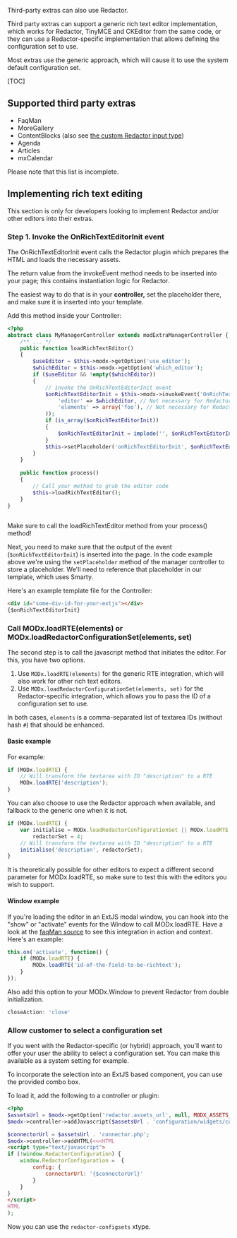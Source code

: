 Third-party extras can also use Redactor.

Third party extras can support a generic rich text editor implementation, which works for Redactor, TinyMCE and CKEditor from the same code, or they can use a Redactor-specific implementation that allows defining the configuration set to use. 

Most extras use the generic approach, which will cause it to use the system default configuration set.

[TOC]

## Supported third party extras

- FaqMan
- MoreGallery
- ContentBlocks (also see [the custom Redactor input type](ContentBlocks))
- Agenda
- Articles
- mxCalendar

Please note that this list is incomplete. 

## Implementing rich text editing

This section is only for developers looking to implement Redactor and/or other editors into their extras. 

### Step 1. Invoke the OnRichTextEditorInit event

The OnRichTextEditorInit event calls the Redactor plugin which prepares the HTML and loads the necessary assets. 

The return value from the invokeEvent method needs to be inserted into your page; this contains instantiation logic for Redactor. 

The easiest way to do that is in your **controller,** set the placeholder there, and make sure it is inserted into your template.

Add this method inside your Controller:

```` php   
<?php
abstract class MyManagerController extends modExtraManagerController {
    /** ... */
    public function loadRichTextEditor()
    {
        $useEditor = $this->modx->getOption('use_editor');
        $whichEditor = $this->modx->getOption('which_editor');
        if ($useEditor && !empty($whichEditor))
        {
            // invoke the OnRichTextEditorInit event
            $onRichTextEditorInit = $this->modx->invokeEvent('OnRichTextEditorInit',array(
                'editor' => $whichEditor, // Not necessary for Redactor
                'elements' => array('foo'), // Not necessary for Redactor
            ));
            if (is_array($onRichTextEditorInit))
            {
                $onRichTextEditorInit = implode('', $onRichTextEditorInit);
            }
            $this->setPlaceholder('onRichTextEditorInit', $onRichTextEditorInit);
        }
    }
    
    public function process()
    {
        // Call your method to grab the editor code
        $this->loadRichTextEditor();
    }
}
  
````

Make sure to call the loadRichTextEditor method from your process() method! 

Next, you need to make sure that the output of the event (`$onRichTextEditorInit`) is inserted into the page. In the code example above we're using the `setPlaceholder` method of the manager controller to store a placeholder. We'll need to reference that placeholder in our template, which uses Smarty.

Here's an example template file for the Controller:

```` html   
<div id="some-div-id-for-your-extjs"></div>
{$onRichTextEditorInit}
````

### Call MODx.loadRTE(elements) or MODx.loadRedactorConfigurationSet(elements, set)

The second step is to call the javascript method that initiates the editor. For this, you have two options.

1. Use `MODx.loadRTE(elements)` for the generic RTE integration, which will also work for other rich text editors. 
2. Use `MODx.loadRedactorConfigurationSet(elements, set)` for the Redactor-specific integration, which allows you to pass the ID of a configuration set to use. 

In both cases, `elements` is a comma-separated list of textarea IDs (without hash `#`) that should be enhanced. 

#### Basic example

For example: 

````javascript
if (MODx.loadRTE) {
    // Will transform the textarea with ID "description" to a RTE
    MODx.loadRTE('description'); 
}
````

You can also choose to use the Redactor approach when available, and fallback to the generic one when it is not. 

```` javascript   
if (MODx.loadRTE) {
    var initialise = MODx.loadRedactorConfigurationSet || MODx.loadRTE,
        redactorSet = 4;
    // Will transform the textarea with ID "description" to a RTE
    initialise('description', redactorSet); 
}
````

It is theoretically possible for other editors to expect a different second parameter for MODx.loadRTE, so make sure to test this with the editors you wish to support. 

#### Window example

If you're loading the editor in an ExtJS modal window, you can hook into the "show" or "activate" events for the Window to call MODx.loadRTE. Have a look at the [faqMan source](https://github.com/josht/faqMan/blob/develop/assets/components/faqman/js/mgr/widgets/items.grid.js#L271) to see this integration in action and context. Here's an example:

```` javascript   
this.on('activate', function() {
    if (MODx.loadRTE) {
        MODx.loadRTE('id-of-the-field-to-be-richtext');
    }
});
````

Also add this option to your MODx.Window to prevent Redactor from double initialization.

```javascript
closeAction: 'close'
```

### Allow customer to select a configuration set

If you went with the Redactor-specific (or hybrid) approach, you'll want to offer your user the ability to select a configuration set. You can make this available as a system setting for example.

To incorporate the selection into an ExtJS based component, you can use the provided combo box. 

To load it, add the following to a controller or plugin:

```php
<?php
$assetsUrl = $modx->getOption('redactor.assets_url', null, MODX_ASSETS_URL . 'components/redactor/');
$modx->controller->addJavascript($assetsUrl . 'configuration/widgets/combo.configsets.js');

$connectorUrl = $assetsUrl . 'connector.php';
$modx->controller->addHTML(<<<HTML
<script type="text/javascript">
if (!window.RedactorConfiguration) {
    window.RedactorConfiguration =  {
        config: {
            connectorUrl: '{$connectorUrl}'
        }
    }
}
</script>
HTML
);
```

Now you can use the `redactor-configsets` xtype. 
